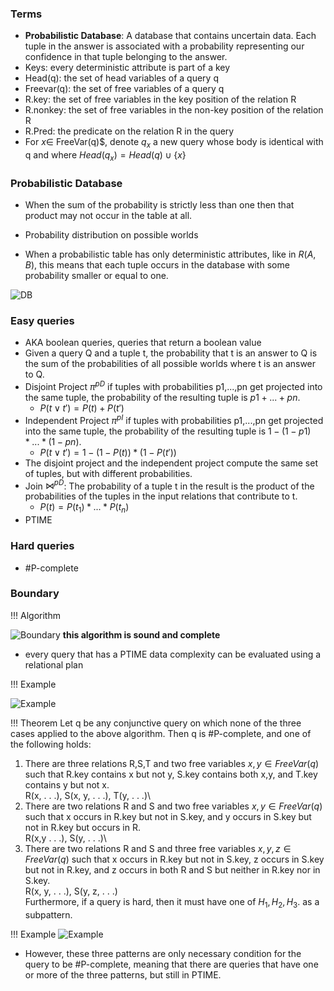 ### Terms

- **Probabilistic Database**: A database that contains uncertain data. Each tuple in the answer is associated with a probability representing our confidence in that tuple belonging to the answer.
- Keys: every deterministic attribute is part of a key
- Head(q): the set of head variables of a query q
- Freevar(q): the set of free variables of a query q
- R.key: the set of free variables in the key position of the relation R
- R.nonkey: the set of free variables in the non-key position of the relation R
- R.Pred: the predicate on the relation R in the query
- For $x\in$ FreeVar(q)$, denote $q_x$ a new query whose body is identical with q and where $Head(q_x)=Head(q)\cup\{x\}$

### Probabilistic Database

- When the sum of the probability is strictly less than one then that product may not occur in the table at all.

- Probability distribution on possible worlds
- When a probabilistic table has only deterministic attributes, like in $R(A, B)$, this means that each tuple occurs in the database with some probability smaller or equal to one.

![DB](https://i.imgur.com/PrgxL68.png)

### Easy queries

- AKA boolean queries, queries that return a boolean value
- Given a query Q and a tuple t, the probability that t is an answer to Q is the sum of the probabilities of all possible worlds where t is an answer to Q.
- Disjoint Project $\pi^{pD}$ if tuples with probabilities p1,...,pn get projected into the same tuple, the probability of the resulting tuple is $p1 + ... + pn$.
  - $P(t\vee t') = P(t) +P(t')$
- Independent Project $\pi^{pI}$ if tuples with probabilities p1,...,pn get projected into the same tuple, the probability of the resulting tuple is $1-(1-p1) * ... * (1-pn)$.
  - $P(t\vee t') = 1-(1-P(t)) * (1-P(t'))$
- The disjoint project and the independent project compute the same set of tuples, but with different probabilities.
- Join $\bowtie^{pD}$: The probability of a tuple t in the result is the product of the probabilities of the tuples in the input relations that contribute to t.
  - $P(t) = P(t_1) * ... * P(t_n)$
- PTIME

### Hard queries

- #P-complete

### Boundary

!!! Algorithm

![Boundary](https://i.imgur.com/HNBUx0T.png)
**this algorithm is sound and complete**

- every query that has a PTIME data complexity can be evaluated using a relational plan

!!! Example

![Example](https://i.imgur.com/QBWUtbs.png)

!!! Theorem
Let q be any conjunctive query on which none of the three cases applied to the above algorithm. Then q is #P-complete, and one of the following holds:

1. There are three relations R,S,T and two free variables $x,y\in FreeVar(q)$ such that R.key contains x but not y, S.key contains both x,y, and T.key contains y but not x. \
   R(x, . . .), S(x, y, . . .), T(y, . . .)\
2. There are two relations R and S and two free variables $x,y\in FreeVar(q)$ such that x occurs in R.key but not in S.key, and y occurs in S.key but not in R.key but occurs in R. \
   R(x,y . . .), S(y, . . .)\
3. There are two relations R and S and three free variables $x,y,z\in FreeVar(q)$ such that x occurs in R.key but not in S.key, z occurs in S.key but not in R.key, and z occurs in both R and S but neither in R.key nor in S.key. \
    R(x, y, . . .), S(y, z, . . .) \
   Furthermore, if a query is hard, then it must have one of $H_1, H_2, H_3$. as a subpattern.

!!! Example
![Example](https://i.imgur.com/VZbKqeS.png)

- However, these three patterns are only necessary condition for the query to be #P-complete, meaning that there are queries that have one or more of the three patterns, but still in PTIME.
